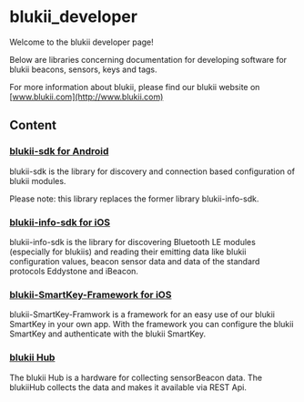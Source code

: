 # blukii_developer

Welcome to the blukii developer page!

Below are libraries concerning documentation for developing software for blukii beacons, sensors, keys and tags.

For more information about blukii, please find our blukii website on [www.blukii.com](http://www.blukii.com)

## Content

### [blukii-sdk for Android](android/blukii-sdk)

blukii-sdk is the library for discovery and connection based configuration of blukii modules.

Please note: this library replaces the former library blukii-info-sdk.


### [blukii-info-sdk for iOS](iOS/blukii-Info-SDK)
blukii-info-sdk is the library for discovering Bluetooth LE modules (especially for blukiis) and reading their emitting data like blukii configuration values, beacon sensor data and data of the standard protocols Eddystone and iBeacon.


### [blukii-SmartKey-Framework for iOS](iOS/blukii-SmartKey-Framework)

blukii-SmartKey-Framwork is a framework for an easy use of our blukii SmartKey in your own app.  With the framework you can configure the blukii SmartKey and authenticate with the blukii SmartKey.

### [blukii Hub](blukiiHub)

The blukii Hub is a hardware for collecting sensorBeacon data. The blukiiHub collects the data and makes it available via REST Api.

